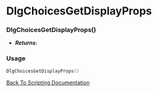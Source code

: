 # DlgChoicesGetDisplayProps

### DlgChoicesGetDisplayProps()
- ***Returns:*** 

### Usage

```Lua
DlgChoicesGetDisplayProps()
```


[Back To Scripting Documentation](../README.md)
